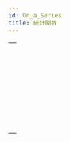 ```yaml
---
id: On_a_Series
title: 統計関数
---
```


|                                                                                                 |
| ----------------------------------------------------------------------------------------------- |
| [<!-- INCLUDE #_command_.Average.Syntax -->](../../commands-legacy/average.md)<br/>             |
| [<!-- INCLUDE #_command_.Max.Syntax -->](../../commands-legacy/max.md)<br/>                     |
| [<!-- INCLUDE #_command_.Min.Syntax -->](../../commands-legacy/min.md)<br/>                     |
| [<!-- INCLUDE #_command_.Std deviation.Syntax -->](../../commands-legacy/std-deviation.md)<br/> |
| [<!-- INCLUDE #_command_.Sum.Syntax -->](../../commands-legacy/sum.md)<br/>                     |
| [<!-- INCLUDE #_command_.Sum squares.Syntax -->](../../commands-legacy/sum-squares.md)<br/>     |
| [<!-- INCLUDE #_command_.Variance.Syntax -->](../../commands-legacy/variance.md)<br/>           |
